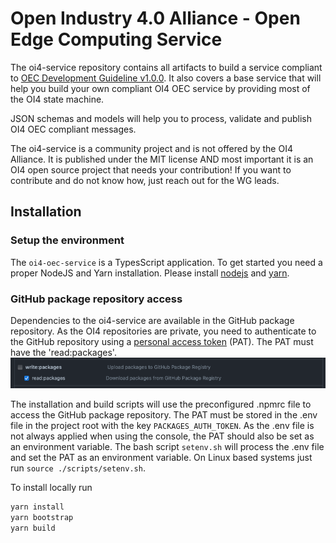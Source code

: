 # Open Industry 4.0 Alliance - Open Edge Computing Service
The oi4-service repository contains all artifacts to build a service compliant to [OEC Development Guideline v1.0.0](docs/OI4_OEC_Development_Guideline_V1.0.0.pdf).
It also covers a base service that will help you build your own compliant OI4 OEC service by providing most of the OI4 state machine.

JSON schemas and models will help you to process, validate and publish OI4 OEC compliant messages.

The oi4-service is a community project and is not offered by the OI4 Alliance. It is published under the MIT license
AND most important it is an OI4 open source project that needs your contribution!
If you want to contribute and do not know how, just reach out for the WG leads.

## Installation

### Setup the environment
The `oi4-oec-service` is a TypesScript application. To get started you need a proper NodeJS and Yarn installation.
Please install [nodejs](https://nodejs.org/en) and [yarn](https://classic.yarnpkg.com/lang/en/docs/install/).

### GitHub package repository access
Dependencies to the oi4-service are available in the GitHub package repository. As the OI4 repositories are private, you need to authenticate to the GitHub repository using a [personal access token](https://docs.github.com/en/authentication/keeping-your-account-and-data-secure/creating-a-personal-access-token) (PAT).
The PAT must have the 'read:packages'.
![](docs/pat_access_rights.png)

The installation and build scripts will use the preconfigured .npmrc file to access the GitHub package repository. The PAT must be stored in the .env file in the project root with the key `PACKAGES_AUTH_TOKEN`. As the .env file is not always applied when using the console, the PAT should also be set as an environment variable.
The bash script `setenv.sh` will process the .env file and set the PAT as an environment variable. On Linux based systems just run `source ./scripts/setenv.sh`.


To install locally run

```sh
yarn install
yarn bootstrap
yarn build
```
